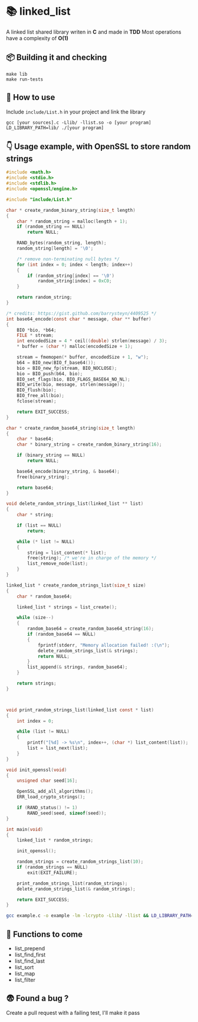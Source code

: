 
# 📚 linked_list

A linked list shared library writen in **C** and made in **TDD**
Most operations have a complexity of **O(1)**


## 📦 Building it and checking

```
make lib
make run-tests
```


## 🤔 How to use

Include `include/List.h` in your project and link the library
```
gcc [your sources].c -Llib/ -llist.so -o [your program]
LD_LIBRARY_PATH=lib/ ./[your program]
```


## 👇 Usage example, with OpenSSL to store random strings

```C
#include <math.h>
#include <stdio.h>
#include <stdlib.h>
#include <openssl/engine.h>

#include "include/List.h"

char * create_random_binary_string(size_t length)
{
	char * random_string = malloc(length + 1);
	if (random_string == NULL)
		return NULL;

	RAND_bytes(random_string, length);
	random_string[length] = '\0';

	/* remove non-terminating null bytes */
	for (int index = 0; index < length; index++)
	{
		if (random_string[index] == '\0')
			random_string[index] = 0xC0;
	}

	return random_string;
}

/* credits: https://gist.github.com/barrysteyn/4409525 */
int base64_encode(const char * message, char ** buffer)
{
	BIO *bio, *b64;
	FILE * stream;
	int encodedSize = 4 * ceil((double) strlen(message) / 3);
	* buffer = (char *) malloc(encodedSize + 1);

	stream = fmemopen(* buffer, encodedSize + 1, "w");
	b64 = BIO_new(BIO_f_base64());
	bio = BIO_new_fp(stream, BIO_NOCLOSE);
	bio = BIO_push(b64, bio);
	BIO_set_flags(bio, BIO_FLAGS_BASE64_NO_NL);
	BIO_write(bio, message, strlen(message));
	BIO_flush(bio);
	BIO_free_all(bio);
	fclose(stream);

	return EXIT_SUCCESS;
}

char * create_random_base64_string(size_t length)
{
	char * base64;
	char * binary_string = create_random_binary_string(16);

	if (binary_string == NULL)
		return NULL;

	base64_encode(binary_string, & base64);
	free(binary_string);

	return base64;
}

void delete_random_strings_list(linked_list ** list)
{
	char * string;

	if (list == NULL)
		return;

	while (* list != NULL)
	{
		string = list_content(* list);
		free(string); /* we're in charge of the memory */
		list_remove_node(list);
	}
}

linked_list * create_random_strings_list(size_t size)
{
	char * random_base64;

	linked_list * strings = list_create();

	while (size--)
	{
		random_base64 = create_random_base64_string(16);
		if (random_base64 == NULL)
		{
			fprintf(stderr, "Memory allocation failed! :(\n");
			delete_random_strings_list(& strings);
			return NULL;
		}
		list_append(& strings, random_base64);
	}

	return strings;
}



void print_random_strings_list(linked_list const * list)
{
	int index = 0;

	while (list != NULL)
	{
		printf("[%d] -> %s\n", index++, (char *) list_content(list));
		list = list_next(list);
	}
}

void init_openssl(void)
{
	unsigned char seed[16];

	OpenSSL_add_all_algorithms();
	ERR_load_crypto_strings();

	if (RAND_status() != 1)
		RAND_seed(seed, sizeof(seed));
}

int main(void)
{
	linked_list * random_strings;

	init_openssl();

	random_strings = create_random_strings_list(10);
	if (random_strings == NULL)
		exit(EXIT_FAILURE);

	print_random_strings_list(random_strings);
	delete_random_strings_list(& random_strings);

	return EXIT_SUCCESS;
}
```
```bash
gcc example.c -o example -lm -lcrypto -Llib/ -llist && LD_LIBRARY_PATH=lib/ ./example
```


## 🔮 Functions to come

- list_prepend
- list_find_first
- list_find_last
- list_sort
- list_map
- list_filter


## 😨 Found a bug ?

Create a pull request with a failing test, I'll make it pass
